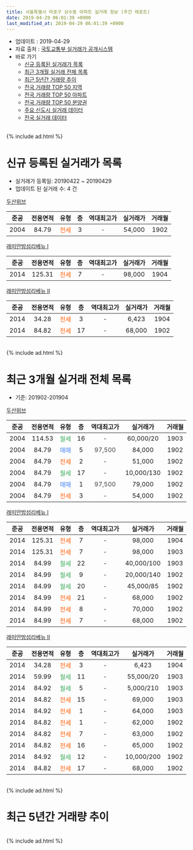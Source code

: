 ```yaml
---
title: 서울특별시 마포구 상수동 아파트 실거래 정보 (주간 레포트)
date: 2019-04-29 06:01:39 +0900
last_modified_at: 2019-04-29 06:01:39 +0900
---
```


* 업데이트 : 2019-04-29
* 자료 출처 : [국토교통부 실거래가 공개시스템](http://rt.molit.go.kr)
* 바로 가기
    * [신규 등록된 실거래가 목록](#신규-등록된-실거래가-목록)
    * [최근 3개월 실거래 전체 목록](#최근-3개월-실거래-전체-목록)
    * [최근 5년간 거래량 추이](#최근-5년간-거래량-추이)
    * [전국 거래량 TOP 50 지역](https://inasie.github.io/apt-trade-info/최근-3개월-전국에서-가장-거래가-많이-발생한-지역)
    * [전국 거래량 TOP 50 아파트](https://inasie.github.io/apt-trade-info/최근-3개월-전국에서-가장-거래가-많이-발생한-아파트)
    * [전국 거래량 TOP 50 분양권](https://inasie.github.io/apt-trade-info/최근-3개월-전국에서-가장-거래가-많이-발생한-분양권)
    * [주요 신도시 실거래 데이터](https://inasie.github.io/apt-trade-info/주요-신도시)
    * [전국 실거래 데이터](https://inasie.github.io/apt-trade-info/전국)
<br>
{% include ad.html %}
<br>

# 신규 등록된 실거래가 목록
* 실거래가 등록일: 20190422 ~ 20190429
* 업데이트 된 실거래 수: 4 건


[두산위브](https://search.naver.com/search.naver?query=%EC%84%9C%EC%9A%B8%ED%8A%B9%EB%B3%84%EC%8B%9C+%EB%A7%88%ED%8F%AC%EA%B5%AC+%EC%83%81%EC%88%98%EB%8F%99+%EB%91%90%EC%82%B0%EC%9C%84%EB%B8%8C)

|준공|전용면적|유형|층|역대최고가|실거래가|거래월|
|:---:|:---:|:---:|:---:|:---:|:---:|:---:|
|2004|84.79|<span style="color:#ff5a00">전세</span>|3|<span style="color:#444444">-</span>|54,000|1902|

[래미안밤섬리베뉴 Ⅰ](https://search.naver.com/search.naver?query=%EC%84%9C%EC%9A%B8%ED%8A%B9%EB%B3%84%EC%8B%9C+%EB%A7%88%ED%8F%AC%EA%B5%AC+%EC%83%81%EC%88%98%EB%8F%99+%EB%9E%98%EB%AF%B8%EC%95%88%EB%B0%A4%EC%84%AC%EB%A6%AC%EB%B2%A0%EB%89%B4+%E2%85%A0)

|준공|전용면적|유형|층|역대최고가|실거래가|거래월|
|:---:|:---:|:---:|:---:|:---:|:---:|:---:|
|2014|125.31|<span style="color:#ff5a00">전세</span>|7|<span style="color:#444444">-</span>|98,000|1904|

[래미안밤섬리베뉴 Ⅱ](https://search.naver.com/search.naver?query=%EC%84%9C%EC%9A%B8%ED%8A%B9%EB%B3%84%EC%8B%9C+%EB%A7%88%ED%8F%AC%EA%B5%AC+%EC%83%81%EC%88%98%EB%8F%99+%EB%9E%98%EB%AF%B8%EC%95%88%EB%B0%A4%EC%84%AC%EB%A6%AC%EB%B2%A0%EB%89%B4+%E2%85%A1)

|준공|전용면적|유형|층|역대최고가|실거래가|거래월|
|:---:|:---:|:---:|:---:|:---:|:---:|:---:|
|2014|34.28|<span style="color:#ff5a00">전세</span>|3|<span style="color:#444444">-</span>|6,423|1904|
|2014|84.82|<span style="color:#ff5a00">전세</span>|17|<span style="color:#444444">-</span>|68,000|1902|


<br>
{% include ad.html %}
<br>

# 최근 3개월 실거래 전체 목록
* 기준: 201902-201904


[두산위브](https://search.naver.com/search.naver?query=%EC%84%9C%EC%9A%B8%ED%8A%B9%EB%B3%84%EC%8B%9C+%EB%A7%88%ED%8F%AC%EA%B5%AC+%EC%83%81%EC%88%98%EB%8F%99+%EB%91%90%EC%82%B0%EC%9C%84%EB%B8%8C)

|준공|전용면적|유형|층|역대최고가|실거래가|거래월|
|:---:|:---:|:---:|:---:|:---:|:---:|:---:|
|2004|114.53|<span style="color:#34a853">월세</span>|16|<span style="color:#444444">-</span>|60,000/20|1903|
|2004|84.79|<span style="color:#4285f3">매매</span>|5|<span style="color:#444444">97,500</span>|84,000|1902|
|2004|84.79|<span style="color:#ff5a00">전세</span>|2|<span style="color:#444444">-</span>|51,000|1902|
|2004|84.79|<span style="color:#34a853">월세</span>|17|<span style="color:#444444">-</span>|10,000/130|1902|
|2004|84.79|<span style="color:#4285f3">매매</span>|1|<span style="color:#444444">97,500</span>|79,000|1902|
|2004|84.79|<span style="color:#ff5a00">전세</span>|3|<span style="color:#444444">-</span>|54,000|1902|

[래미안밤섬리베뉴 Ⅰ](https://search.naver.com/search.naver?query=%EC%84%9C%EC%9A%B8%ED%8A%B9%EB%B3%84%EC%8B%9C+%EB%A7%88%ED%8F%AC%EA%B5%AC+%EC%83%81%EC%88%98%EB%8F%99+%EB%9E%98%EB%AF%B8%EC%95%88%EB%B0%A4%EC%84%AC%EB%A6%AC%EB%B2%A0%EB%89%B4+%E2%85%A0)

|준공|전용면적|유형|층|역대최고가|실거래가|거래월|
|:---:|:---:|:---:|:---:|:---:|:---:|:---:|
|2014|125.31|<span style="color:#ff5a00">전세</span>|7|<span style="color:#444444">-</span>|98,000|1904|
|2014|125.31|<span style="color:#ff5a00">전세</span>|7|<span style="color:#444444">-</span>|98,000|1903|
|2014|84.99|<span style="color:#34a853">월세</span>|22|<span style="color:#444444">-</span>|40,000/100|1903|
|2014|84.99|<span style="color:#34a853">월세</span>|9|<span style="color:#444444">-</span>|20,000/140|1902|
|2014|84.99|<span style="color:#34a853">월세</span>|20|<span style="color:#444444">-</span>|45,000/85|1902|
|2014|84.99|<span style="color:#ff5a00">전세</span>|21|<span style="color:#444444">-</span>|68,000|1902|
|2014|84.99|<span style="color:#ff5a00">전세</span>|8|<span style="color:#444444">-</span>|70,000|1902|
|2014|84.99|<span style="color:#ff5a00">전세</span>|7|<span style="color:#444444">-</span>|68,000|1902|

[래미안밤섬리베뉴 Ⅱ](https://search.naver.com/search.naver?query=%EC%84%9C%EC%9A%B8%ED%8A%B9%EB%B3%84%EC%8B%9C+%EB%A7%88%ED%8F%AC%EA%B5%AC+%EC%83%81%EC%88%98%EB%8F%99+%EB%9E%98%EB%AF%B8%EC%95%88%EB%B0%A4%EC%84%AC%EB%A6%AC%EB%B2%A0%EB%89%B4+%E2%85%A1)

|준공|전용면적|유형|층|역대최고가|실거래가|거래월|
|:---:|:---:|:---:|:---:|:---:|:---:|:---:|
|2014|34.28|<span style="color:#ff5a00">전세</span>|3|<span style="color:#444444">-</span>|6,423|1904|
|2014|59.99|<span style="color:#34a853">월세</span>|11|<span style="color:#444444">-</span>|55,000/20|1903|
|2014|84.92|<span style="color:#34a853">월세</span>|5|<span style="color:#444444">-</span>|5,000/210|1903|
|2014|84.82|<span style="color:#ff5a00">전세</span>|15|<span style="color:#444444">-</span>|69,000|1903|
|2014|84.92|<span style="color:#ff5a00">전세</span>|1|<span style="color:#444444">-</span>|64,000|1903|
|2014|84.82|<span style="color:#ff5a00">전세</span>|1|<span style="color:#444444">-</span>|62,000|1902|
|2014|84.82|<span style="color:#ff5a00">전세</span>|7|<span style="color:#444444">-</span>|63,000|1902|
|2014|84.82|<span style="color:#ff5a00">전세</span>|16|<span style="color:#444444">-</span>|65,000|1902|
|2014|84.92|<span style="color:#34a853">월세</span>|12|<span style="color:#444444">-</span>|10,000/200|1902|
|2014|84.82|<span style="color:#ff5a00">전세</span>|17|<span style="color:#444444">-</span>|68,000|1902|


<br>
{% include ad.html %}
<br>

# 최근 5년간 거래량 추이


<div style="width:100%;">
    <canvas id="deal_progress" height="200"></canvas>
</div>

<script>
new Chart(document.getElementById("deal_progress"), {
    type: 'line',
    data: {
        labels: ['201404','201405','201406','201407','201408','201409','201410','201411','201412','201501','201502','201503','201504','201505','201506','201507','201508','201509','201510','201511','201512','201601','201602','201603','201604','201605','201606','201607','201608','201609','201610','201611','201612','201701','201702','201703','201704','201705','201706','201707','201708','201709','201710','201711','201712','201801','201802','201803','201804','201805','201806','201807','201808','201809','201810','201811','201812','201901','201902','201903','201904'],
        datasets: [{
            label: '매매',
            pointRadius: 1,
            data: [1, 1, 1, 1, 4, 1, 2, 2, 4, 5, 6, 9, 9, 4, 8, 6, 6, 5, 8, 7, 3, 3, 2, 4, 3, 4, 10, 10, 11, 19, 14, 8, 3, 2, 6, 5, 10, 13, 18, 12, 2, 6, 4, 5, 9, 11, 6, 3, 2, 1, 1, 2, 19, 3, 1, 1, 3, 0, 2, 0, 0],
            borderColor: "rgba(255, 201, 14, 1)",
            backgroundColor: "rgba(255, 201, 14, 0.5)",
            fill: false,
            lineTension: 0
        },{
            label: '전월세',
            pointRadius: 1,
            data: [3, 1, 3, 6, 17, 10, 24, 76, 53, 15, 12, 7, 6, 7, 2, 4, 3, 3, 2, 3, 6, 7, 4, 11, 4, 10, 8, 3, 10, 18, 19, 19, 25, 21, 20, 10, 7, 8, 7, 9, 4, 15, 2, 10, 6, 11, 9, 8, 4, 4, 3, 7, 6, 9, 14, 16, 14, 25, 13, 7, 2],
            borderColor: "rgba(0, 141, 185, 1)",
            backgroundColor: "rgba(0, 141, 185, 0.5)",
            fill: false,
            lineTension: 0
        }
        ]
    },
    options: {
        responsive: true,
        title: {
            display: false
        },
        tooltips: {
            mode: 'index',
            intersect: false
        },
        hover: {
            mode: 'nearest',
            intersect: true
        },
        scales: {
            xAxes: [{
                display: true,
                scaleLabel: {
                    display: true,
                    labelString: '년/월'
                }
            }],
            yAxes: [{
                display: true,
                ticks: {
                    suggestedMin: 0,
                },
                scaleLabel: {
                    display: true,
                    labelString: '실거래 수'
                }
            }]
        }
    }
});

</script>


<br>
{% include ad.html %}
<br>

